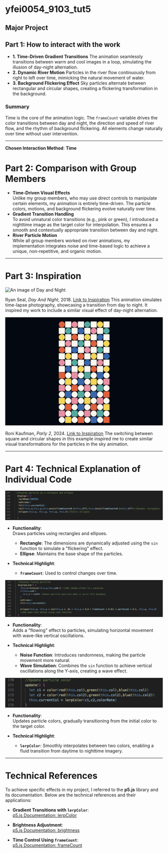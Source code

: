 # yfei0054_9103_tut5
## Major Project

## Part 1: How to interact with the work

- **1. Time-Driven Gradient Transitions**
The animation seamlessly transitions between warm and cool images in a loop, simulating the illusion of day-night alternation.
- **2. Dynamic River Motion**
Particles in the river flow continuously from right to left over time, mimicking the natural movement of water.
- **3. Background Flickering Effect**
Sky particles alternate between rectangular and circular shapes, creating a flickering transformation in the background.

### Summary
Time is the core of the animation logic. The `frameCount` variable drives the color transitions between day and night, the direction and speed of river flow, and the rhythm of background flickering. All elements change naturally over time without user intervention.

---

**Chosen Interaction Method**: **Time**

# Part 2: Comparison with Group Members

- **Time-Driven Visual Effects**  
  Unlike my group members, who may use direct controls to manipulate certain elements, my animation is entirely time-driven. The particle colors, motions, and background flickering evolve naturally over time.
- **Gradient Transition Handling**  
  To avoid unnatural color transitions (e.g., pink or green), I introduced a nighttime image as the target color for interpolation. This ensures a smooth and contextually appropriate transition between day and night.
- **River Particle Motion**  
  While all group members worked on river animations, my implementation integrates noise and time-based logic to achieve a unique, non-repetitive, and organic motion.

---

# Part 3: Inspiration

![An image of Day and Night](readmeImages/day_and_night_cycle_by_ryan_sael.gif)

Ryan Seal, *Day And Night*, 2018. [Link to Inspiration](https://dribbble.com/shots/4418228-Day-And-Night)
   This animation simulates time-lapse photography, showcasing a transition from day to night. It inspired my work to include a similar visual effect of day-night alternation.

![An image of Parly 2](readmeImages/circle_and_square_transformation.png)

Roni Kaufman, *Parly 2*, 2024. [Link to Inspiration](https://openprocessing.org/sketch/2405194)
  The switching between square and circular shapes in this example inspired me to create similar visual transformations for the particles in the sky animation.

---

# Part 4: Technical Explanation of Individual Code

![An image of Screemshot1](readmeImages/Screenshot1.PNG)
- **Functionality**:  
  Draws particles using rectangles and ellipses.  
  - **Rectangle**: The dimensions are dynamically adjusted using the `sin` function to simulate a "flickering" effect.  
  - **Ellipse**: Maintains the base shape of the particles.

- **Technical Highlight**:  
  - **`frameCount`**: Used to control changes over time.

![An image of Screemshot2](readmeImages/Screenshot2.PNG)
- **Functionality**:  
  Adds a "flowing" effect to particles, simulating horizontal movement with wave-like vertical oscillations.

- **Technical Highlight**:  
  - **Noise Function**: Introduces randomness, making the particle movement more natural.  
  - **Wave Simulation**: Combines the `sin` function to achieve vertical oscillations along the Y-axis, creating a wave effect.

![An image of Screemshot3](readmeImages/Screenshot3.PNG)
- **Functionality**:  
  Updates particle colors, gradually transitioning from the initial color to the target color.

- **Technical Highlight**:  
  - **`lerpColor`**: Smoothly interpolates between two colors, enabling a fluid transition from daytime to nighttime imagery.

---

# Technical References

To achieve specific effects in my project, I referred to the **p5.js** library and its documentation. Below are the technical references and their applications:

- **Gradient Transitions with `lerpColor`**:  
  [p5.js Documentation: lerpColor](https://p5js.org/reference/#/p5/lerpColor)

- **Brightness Adjustment**:  
  [p5.js Documentation: brightness](https://p5js.org/reference/#/p5/brightness)

- **Time Control Using `frameCount`**:  
  [p5.js Documentation: frameCount](https://p5js.org/reference/#/p5/frameCount)
